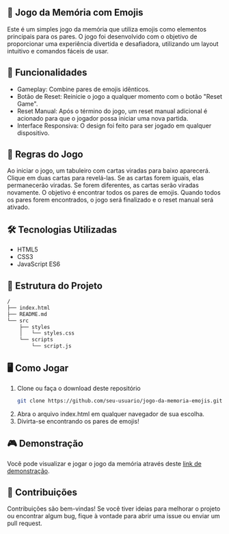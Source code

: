 ## 🧠 Jogo da Memória com Emojis

Este é um simples jogo da memória que utiliza emojis como elementos principais para os pares. O jogo foi desenvolvido com o objetivo de proporcionar uma experiência divertida e desafiadora, utilizando um layout intuitivo e comandos fáceis de usar.

## 🚀 Funcionalidades

- Gameplay: Combine pares de emojis idênticos.
- Botão de Reset: Reinicie o jogo a qualquer momento com o botão "Reset Game".
- Reset Manual: Após o término do jogo, um reset manual adicional é acionado para que o jogador possa iniciar uma nova partida.
- Interface Responsiva: O design foi feito para ser jogado em qualquer dispositivo.
  
## 📜 Regras do Jogo

Ao iniciar o jogo, um tabuleiro com cartas viradas para baixo aparecerá.
Clique em duas cartas para revelá-las.
Se as cartas forem iguais, elas permanecerão viradas.
Se forem diferentes, as cartas serão viradas novamente.
O objetivo é encontrar todos os pares de emojis.
Quando todos os pares forem encontrados, o jogo será finalizado e o reset manual será ativado.

## 🛠️ Tecnologias Utilizadas
- HTML5
- CSS3
- JavaScript ES6

## 📂 Estrutura do Projeto

  ```bash
  /
  ├── index.html
  ├── README.md
  └── src
      ├── styles
      │   └── styles.css
      └── scripts
          └── script.js
  ```
## 🖥️ Como Jogar

1. Clone ou faça o download deste repositório
   ```bash
   git clone https://github.com/seu-usuario/jogo-da-memoria-emojis.git
   ```
2. Abra o arquivo index.html em qualquer navegador de sua escolha.
3. Divirta-se encontrando os pares de emojis!

## 🎮 Demonstração
Você pode visualizar e jogar o jogo da memória através deste [link de demonstração](https://felypedantas.github.io/Jogo_Da_Memoria/).

## 🤝 Contribuições
Contribuições são bem-vindas! Se você tiver ideias para melhorar o projeto ou encontrar algum bug, fique à vontade para abrir uma issue ou enviar um pull request.




